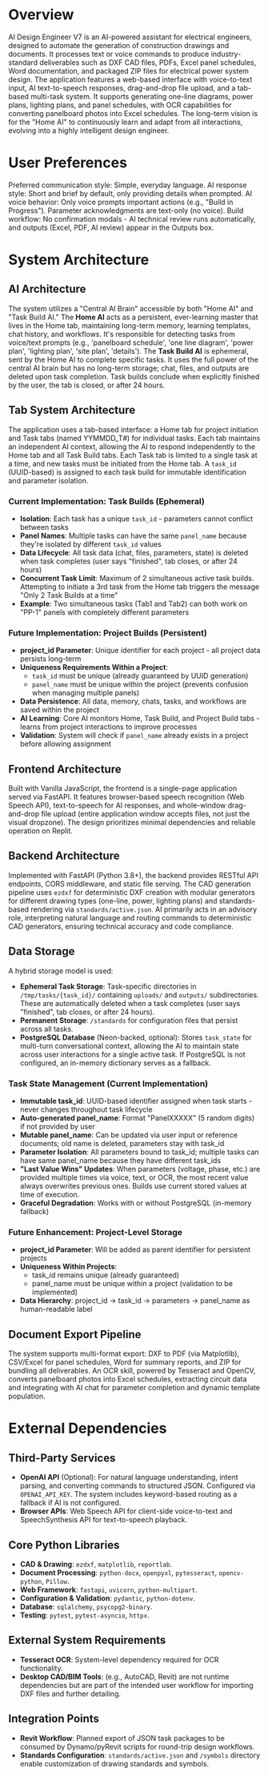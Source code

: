 # Overview

AI Design Engineer V7 is an AI-powered assistant for electrical engineers, designed to automate the generation of construction drawings and documents. It processes text or voice commands to produce industry-standard deliverables such as DXF CAD files, PDFs, Excel panel schedules, Word documentation, and packaged ZIP files for electrical power system design. The application features a web-based interface with voice-to-text input, AI text-to-speech responses, drag-and-drop file upload, and a tab-based multi-task system. It supports generating one-line diagrams, power plans, lighting plans, and panel schedules, with OCR capabilities for converting panelboard photos into Excel schedules. The long-term vision is for the "Home AI" to continuously learn and adapt from all interactions, evolving into a highly intelligent design engineer.

# User Preferences

Preferred communication style: Simple, everyday language.
AI response style: Short and brief by default, only providing details when prompted.
AI voice behavior: Only voice prompts important actions (e.g., "Build in Progress"). Parameter acknowledgments are text-only (no voice).
Build workflow: No confirmation modals - AI technical review runs automatically, and outputs (Excel, PDF, AI review) appear in the Outputs box.

# System Architecture

## AI Architecture

The system utilizes a "Central AI Brain" accessible by both "Home AI" and "Task Build AI." The **Home AI** acts as a persistent, ever-learning master that lives in the Home tab, maintaining long-term memory, learning templates, chat history, and workflows. It's responsible for detecting tasks from voice/text prompts (e.g., 'panelboard schedule', 'one line diagram', 'power plan', 'lighting plan', 'site plan', 'details'). The **Task Build AI** is ephemeral, sent by the Home AI to complete specific tasks. It uses the full power of the central AI brain but has no long-term storage; chat, files, and outputs are deleted upon task completion. Task builds conclude when explicitly finished by the user, the tab is closed, or after 24 hours.

## Tab System Architecture

The application uses a tab-based interface: a Home tab for project initiation and Task tabs (named YYMMDD_T#) for individual tasks. Each tab maintains an independent AI context, allowing the AI to respond independently to the Home tab and all Task Build tabs. Each Task tab is limited to a single task at a time, and new tasks must be initiated from the Home tab. A `task_id` (UUID-based) is assigned to each task build for immutable identification and parameter isolation.

### Current Implementation: Task Builds (Ephemeral)
- **Isolation**: Each task has a unique `task_id` - parameters cannot conflict between tasks
- **Panel Names**: Multiple tasks can have the same `panel_name` because they're isolated by different `task_id` values
- **Data Lifecycle**: All task data (chat, files, parameters, state) is deleted when task completes (user says "finished", tab closes, or after 24 hours)
- **Concurrent Task Limit**: Maximum of 2 simultaneous active task builds. Attempting to initiate a 3rd task from the Home tab triggers the message "Only 2 Task Builds at a time"
- **Example**: Two simultaneous tasks (Tab1 and Tab2) can both work on "PP-1" panels with completely different parameters

### Future Implementation: Project Builds (Persistent)
- **project_id Parameter**: Unique identifier for each project - all project data persists long-term
- **Uniqueness Requirements Within a Project**:
  - `task_id` must be unique (already guaranteed by UUID generation)
  - `panel_name` must be unique within the project (prevents confusion when managing multiple panels)
- **Data Persistence**: All data, memory, chats, tasks, and workflows are saved within the project
- **AI Learning**: Core AI monitors Home, Task Build, and Project Build tabs - learns from project interactions to improve processes
- **Validation**: System will check if `panel_name` already exists in a project before allowing assignment

## Frontend Architecture

Built with Vanilla JavaScript, the frontend is a single-page application served via FastAPI. It features browser-based speech recognition (Web Speech API), text-to-speech for AI responses, and whole-window drag-and-drop file upload (entire application window accepts files, not just the visual dropzone). The design prioritizes minimal dependencies and reliable operation on Replit.

## Backend Architecture

Implemented with FastAPI (Python 3.8+), the backend provides RESTful API endpoints, CORS middleware, and static file serving. The CAD generation pipeline uses `ezdxf` for deterministic DXF creation with modular generators for different drawing types (one-line, power, lighting plans) and standards-based rendering via `standards/active.json`. AI primarily acts in an advisory role, interpreting natural language and routing commands to deterministic CAD generators, ensuring technical accuracy and code compliance.

## Data Storage

A hybrid storage model is used:
- **Ephemeral Task Storage**: Task-specific directories in `/tmp/tasks/{task_id}/` containing `uploads/` and `outputs/` subdirectories. These are automatically deleted when a task completes (user says "finished", tab closes, or after 24 hours).
- **Permanent Storage**: `/standards` for configuration files that persist across all tasks.
- **PostgreSQL Database** (Neon-backed, optional): Stores `task_state` for multi-turn conversational context, allowing the AI to maintain state across user interactions for a single active task. If PostgreSQL is not configured, an in-memory dictionary serves as a fallback. 

### Task State Management (Current Implementation)
- **Immutable task_id**: UUID-based identifier assigned when task starts - never changes throughout task lifecycle
- **Auto-generated panel_name**: Format "PanelXXXXX" (5 random digits) if not provided by user
- **Mutable panel_name**: Can be updated via user input or reference documents; old name is deleted, parameters stay with task_id
- **Parameter Isolation**: All parameters bound to task_id; multiple tasks can have same panel_name because they have different task_ids
- **"Last Value Wins" Updates**: When parameters (voltage, phase, etc.) are provided multiple times via voice, text, or OCR, the most recent value always overwrites previous ones. Builds use current stored values at time of execution.
- **Graceful Degradation**: Works with or without PostgreSQL (in-memory fallback)

### Future Enhancement: Project-Level Storage
- **project_id Parameter**: Will be added as parent identifier for persistent projects
- **Uniqueness Within Projects**: 
  - task_id remains unique (already guaranteed)
  - panel_name must be unique within a project (validation to be implemented)
- **Data Hierarchy**: project_id → task_id → parameters → panel_name as human-readable label

## Document Export Pipeline

The system supports multi-format export: DXF to PDF (via Matplotlib), CSV/Excel for panel schedules, Word for summary reports, and ZIP for bundling all deliverables. An OCR skill, powered by Tesseract and OpenCV, converts panelboard photos into Excel schedules, extracting circuit data and integrating with AI chat for parameter completion and dynamic template population.

# External Dependencies

## Third-Party Services

-   **OpenAI API** (Optional): For natural language understanding, intent parsing, and converting commands to structured JSON. Configured via `OPENAI_API_KEY`. The system includes keyword-based routing as a fallback if AI is not configured.
-   **Browser APIs**: Web Speech API for client-side voice-to-text and SpeechSynthesis API for text-to-speech playback.

## Core Python Libraries

-   **CAD & Drawing**: `ezdxf`, `matplotlib`, `reportlab`.
-   **Document Processing**: `python-docx`, `openpyxl`, `pytesseract`, `opencv-python`, `Pillow`.
-   **Web Framework**: `fastapi`, `uvicorn`, `python-multipart`.
-   **Configuration & Validation**: `pydantic`, `python-dotenv`.
-   **Database**: `sqlalchemy`, `psycopg2-binary`.
-   **Testing**: `pytest`, `pytest-asyncio`, `httpx`.

## External System Requirements

-   **Tesseract OCR**: System-level dependency required for OCR functionality.
-   **Desktop CAD/BIM Tools**: (e.g., AutoCAD, Revit) are not runtime dependencies but are part of the intended user workflow for importing DXF files and further detailing.

## Integration Points

-   **Revit Workflow**: Planned export of JSON task packages to be consumed by Dynamo/pyRevit scripts for round-trip design workflows.
-   **Standards Configuration**: `standards/active.json` and `/symbols` directory enable customization of drawing standards and symbols.
